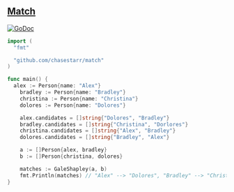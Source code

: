 ## [Match](http://cramton.umd.edu/market-design/gale-shapley-college-admissions.pdf)

[![GoDoc](https://godoc.org/github.com/chasestarr/match?status.svg)](https://godoc.org/github.com/chasestarr/match)

```go
import (
  "fmt"

  "github.com/chasestarr/match"
)

func main() {
  alex := Person{name: "Alex"}
	bradley := Person{name: "Bradley"}
	christina := Person{name: "Christina"}
	dolores := Person{name: "Dolores"}

	alex.candidates = []string{"Dolores", "Bradley"}
	bradley.candidates = []string{"Christina", "Dorlores"}
	christina.candidates = []string{"Alex", "Bradley"}
	dolores.candidates = []string{"Bradley", "Alex"}

	a := []Person{alex, bradley}
	b := []Person{christina, dolores}

	matches := GaleShapley(a, b)
	fmt.Println(matches) // "Alex" --> "Dolores", "Bradley" --> "Christina"
}
